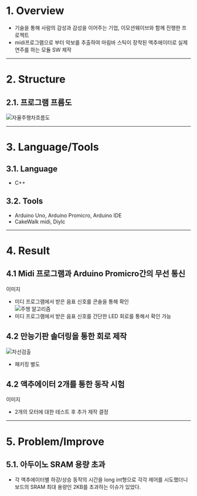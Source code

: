 

# 1. Overview
* 기술을 통해 사람의 감성과 감성을 이어주는 기업, 이모션웨이브와 함께 진행한 프로젝트
* midi프로그램으로 부터 악보를 추출하여 마림바 스틱이 장착된 액추에이터로 실제 연주를 하는 모듈 SW 제작
****
# 2. Structure
## 2.1. 프로그램 프름도
![자율주행차흐름도](https://user-images.githubusercontent.com/52540882/116738808-e2c8e900-aa2d-11eb-9172-7974a5c039d8.PNG)
   
****
# 3. Language/Tools
## 3.1. Language
* C++
## 3.2. Tools
* Arduino Uno, Arduino Promicro,  Arduino IDE
* CakeWalk midi, Diylc
****
   
# 4. Result
## 4.1 Midi 프로그램과 Arduino Promicro간의 무선 통신
이미지
* 미디 프로그램에서 받은 음표 신호를 콘솔을 통해 확인      
![주행 알고리즘](https://user-images.githubusercontent.com/52540882/116739838-2112d800-aa2f-11eb-9afd-f58211392558.PNG)   
* 미디 프로그램에서 받은 음표 신호를 간단한 LED 회로를 통해서 확인 가능    

## 4.2 만능기판 솔더링을 통한 회로 제작
![차선검출](https://user-images.githubusercontent.com/52540882/116739461-ae096180-aa2e-11eb-84eb-50b906ef0d3b.gif)   
* 패키징 별도
     
## 4.2 액추에이터 2개를 통한 동작 시험
이미지
* 2개의 모터에 대한 테스트 후 추가 제작 결정

****
# 5. Problem/Improve
## 5.1. 아두이노 SRAM 용량 초과
* 각 액추에이터별 하강/상승 동작의 시간을 long int형으로 각각 제어를 시도했더니 보드의 SRAM 최대 용량인 2KB를 초과하는 이슈가 있었다.
